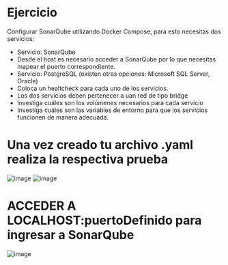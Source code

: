# Ejercicio
Configurar SonarQube utilizando Docker Compose, para esto necesitas dos servicios:
- Servicio: SonarQube
- Desde el host es necesario acceder a SonarQube por lo que necesitas mapear el puerto correspondiente.
- Servicio: PostgreSQL (existen otras opciones: Microsoft SQL Server, Oracle)
- Coloca un healtcheck para cada uno de los servicios.
- Los dos servicios deben pertenecer a uan red de tipo bridge
- Investiga cuáles son los volúmenes necesarios para cada servicio
- Investiga cuáles son las variables de entorno para que los servicios funcionen de manera adecuada.
  
# Una vez creado tu archivo .yaml realiza la respectiva prueba 
![image](https://github.com/ShanderGonzalez/2024A-ISWD633-Practica5/assets/94009521/3d9a21d8-18db-495b-8e2f-d1d4cfbd3418)
![image](https://github.com/ShanderGonzalez/2024A-ISWD633-Practica5/assets/94009521/7c7557e3-661d-4d09-8198-dd9f3823df36)

# ACCEDER A LOCALHOST:puertoDefinido para ingresar a SonarQube
![image](https://github.com/ShanderGonzalez/2024A-ISWD633-Practica5/assets/94009521/dbaaa46a-55ee-4ed7-9ea2-5b19679188ac)
